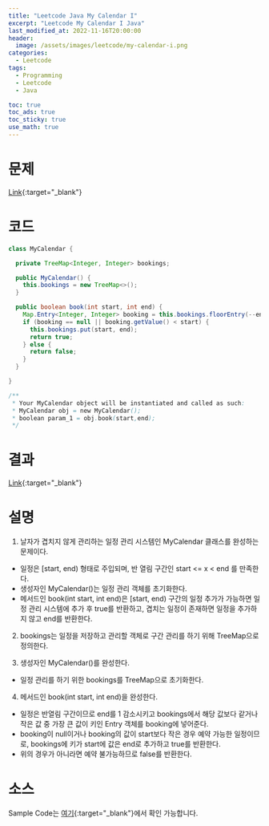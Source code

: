 ```yaml
---
title: "Leetcode Java My Calendar I"
excerpt: "Leetcode My Calendar I Java"
last_modified_at: 2022-11-16T20:00:00
header:
  image: /assets/images/leetcode/my-calendar-i.png
categories:
  - Leetcode
tags:
  - Programming
  - Leetcode
  - Java

toc: true
toc_ads: true
toc_sticky: true
use_math: true
---
```

# 문제
[Link](https://leetcode.com/problems/my-calendar-i){:target="_blank"}

# 코드
```java
class MyCalendar {

  private TreeMap<Integer, Integer> bookings;

  public MyCalendar() {
    this.bookings = new TreeMap<>();
  }

  public boolean book(int start, int end) {
    Map.Entry<Integer, Integer> booking = this.bookings.floorEntry(--end);
    if (booking == null || booking.getValue() < start) {
      this.bookings.put(start, end);
      return true;
    } else {
      return false;
    }
  }

}

/**
 * Your MyCalendar object will be instantiated and called as such:
 * MyCalendar obj = new MyCalendar();
 * boolean param_1 = obj.book(start,end);
 */
```

# 결과
[Link](https://leetcode.com/submissions/detail/844502070/){:target="_blank"}

# 설명
1. 날자가 겹치지 않게 관리하는 일정 관리 시스템인 MyCalendar 클래스를 완성하는 문제이다.
- 일정은 [start, end) 형태로 주입되며, 반 열림 구간인 start <= x < end 를 만족한다.
- 생성자인 MyCalendar()는 일정 관리 객체를 초기화한다.
- 메서드인 book(int start, int end)은 [start, end) 구간의 일정 추가가 가능하면 일정 관리 시스템에 추가 후 true를 반환하고, 겹치는 일정이 존재하면 일정을 추가하지 않고 end를 반환한다.

2. bookings는 일정을 저장하고 관리할 객체로 구간 관리를 하기 위해 TreeMap으로 정의한다.

3. 생성자인 MyCalendar()를 완성한다.
- 일정 관리를 하기 위한 bookings를 TreeMap으로 초기화한다.

4. 메서드인 book(int start, int end)을 완성한다.
- 일정은 반열림 구간이므로 end를 1 감소시키고 bookings에서 해당 값보다 같거나 작은 값 중 가장 큰 값이 키인 Entry 객체를 booking에 넣어준다.
- booking이 null이거나 booking의 값이 start보다 작은 경우 예약 가능한 일정이므로, bookings에 키가 start에 값은 end로 추가하고 true를 반환한다.
- 위의 경우가 아니라면 예약 불가능하므로 false를 반환한다.

# 소스
Sample Code는 [여기](https://github.com/GracefulSoul/leetcode/blob/master/src/main/java/gracefulsoul/problems/MyCalendarI.java){:target="_blank"}에서 확인 가능합니다.